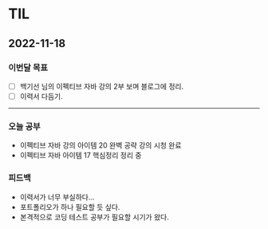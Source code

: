 # TIL

## 2022-11-18



### 이번달 목표

- [ ] 백기선 님의 이펙티브 자바 강의 2부 보며 블로그에 정리.
- [ ] 이력서 다듬기.

---


### 오늘 공부

- 이펙티브 자바 강의 아이템 20 완벽 공략 강의 시청 완료
- 이펙티브 자바 아이템 17 핵심정리 정리 중

### 피드백

- 이력서가 너무 부실하다...
- 포트폴리오가 하나 필요할 듯 싶다.
- 본격적으로 코딩 테스트 공부가 필요할 시기가 왔다.